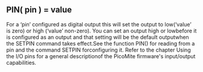 ## PIN( pin ) = value

For a ‘pin’ configured as digital output this will set the output to low(‘value’ is zero) or high (‘value’ non-zero). You can set an output high or lowbefore it is configured as an output and that setting will be the default outputwhen the SETPIN command takes effect.See the function PIN() for reading from a pin and the command SETPIN forconfiguring it. Refer to the chapter Using the I/O pins for a general descriptionof the PicoMite firmware's input/output capabilities.
